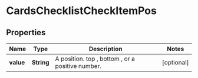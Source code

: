 # CardsChecklistCheckItemPos

## Properties
Name | Type | Description | Notes
------------ | ------------- | ------------- | -------------
**value** | **String** | A position. top , bottom , or a positive number. |  [optional]
